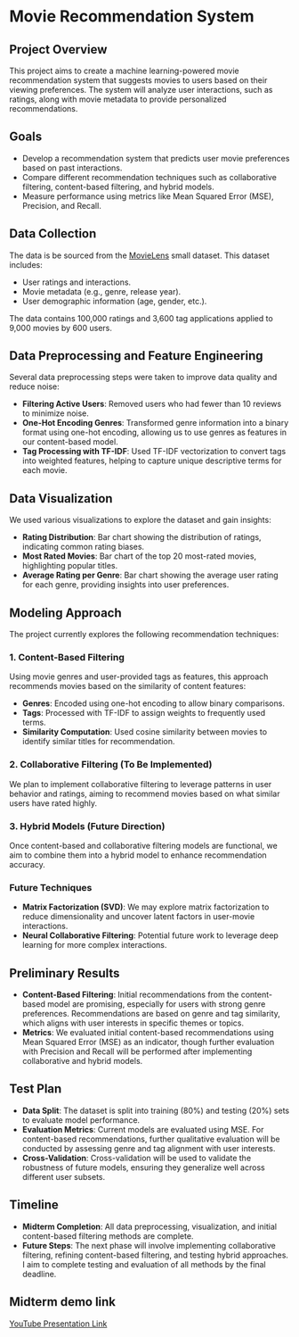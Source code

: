 # Movie Recommendation System

## Project Overview
This project aims to create a machine learning-powered movie recommendation system that suggests movies to users based on their viewing preferences. The system will analyze user interactions, such as ratings, along with movie metadata to provide personalized recommendations.

## Goals
- Develop a recommendation system that predicts user movie preferences based on past interactions.
- Compare different recommendation techniques such as collaborative filtering, content-based filtering, and hybrid models.
- Measure performance using metrics like Mean Squared Error (MSE), Precision, and Recall.

## Data Collection
The data is be sourced from the [MovieLens](https://grouplens.org/datasets/movielens/) small dataset. This dataset includes:
- User ratings and interactions.
- Movie metadata (e.g., genre, release year).
- User demographic information (age, gender, etc.).

The data contains 100,000 ratings and 3,600 tag applications applied to 9,000 movies by 600 users.

## Data Preprocessing and Feature Engineering
Several data preprocessing steps were taken to improve data quality and reduce noise:
- **Filtering Active Users**: Removed users who had fewer than 10 reviews to minimize noise.
- **One-Hot Encoding Genres**: Transformed genre information into a binary format using one-hot encoding, allowing us to use genres as features in our content-based model.
- **Tag Processing with TF-IDF**: Used TF-IDF vectorization to convert tags into weighted features, helping to capture unique descriptive terms for each movie.


## Data Visualization
We used various visualizations to explore the dataset and gain insights:
- **Rating Distribution**: Bar chart showing the distribution of ratings, indicating common rating biases.
- **Most Rated Movies**: Bar chart of the top 20 most-rated movies, highlighting popular titles.
- **Average Rating per Genre**: Bar chart showing the average user rating for each genre, providing insights into user preferences.

## Modeling Approach
The project currently explores the following recommendation techniques:

### 1. Content-Based Filtering
Using movie genres and user-provided tags as features, this approach recommends movies based on the similarity of content features:
- **Genres**: Encoded using one-hot encoding to allow binary comparisons.
- **Tags**: Processed with TF-IDF to assign weights to frequently used terms.
- **Similarity Computation**: Used cosine similarity between movies to identify similar titles for recommendation.

### 2. Collaborative Filtering (To Be Implemented)
We plan to implement collaborative filtering to leverage patterns in user behavior and ratings, aiming to recommend movies based on what similar users have rated highly.

### 3. Hybrid Models (Future Direction)
Once content-based and collaborative filtering models are functional, we aim to combine them into a hybrid model to enhance recommendation accuracy.


### Future Techniques
- **Matrix Factorization (SVD)**: We may explore matrix factorization to reduce dimensionality and uncover latent factors in user-movie interactions.
- **Neural Collaborative Filtering**: Potential future work to leverage deep learning for more complex interactions.

## Preliminary Results
- **Content-Based Filtering**: Initial recommendations from the content-based model are promising, especially for users with strong genre preferences. Recommendations are based on genre and tag similarity, which aligns with user interests in specific themes or topics.
- **Metrics**: We evaluated initial content-based recommendations using Mean Squared Error (MSE) as an indicator, though further evaluation with Precision and Recall will be performed after implementing collaborative and hybrid models.

## Test Plan
- **Data Split**: The dataset is split into training (80%) and testing (20%) sets to evaluate model performance.
- **Evaluation Metrics**: Current models are evaluated using MSE. For content-based recommendations, further qualitative evaluation will be conducted by assessing genre and tag alignment with user interests.
- **Cross-Validation**: Cross-validation will be used to validate the robustness of future models, ensuring they generalize well across different user subsets.

## Timeline
- **Midterm Completion**: All data preprocessing, visualization, and initial content-based filtering methods are complete.
- **Future Steps**: The next phase will involve implementing collaborative filtering, refining content-based filtering, and testing hybrid approaches. I aim to complete testing and evaluation of all methods by the final deadline.

## Midterm demo link
[YouTube Presentation Link](https://www.youtube.com/watch?v=RM6n39x6xuA)  

